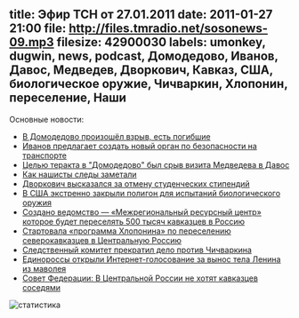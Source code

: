 title: Эфир ТСН от 27.01.2011
date: 2011-01-27 21:00
file: http://files.tmradio.net/sosonews-09.mp3
filesize: 42900030
labels: umonkey, dugwin, news, podcast, Домодедово, Иванов, Давос, Медведев, Дворкович, Кавказ, США, биологическое оружие, Чичваркин, Хлопонин, переселение, Наши
---
Основные новости:

<ul>
<li><a href="http://laddove.livejournal.com/56691.html">В Домодедово произошёл взрыв, есть погибшие</a></li>
<li><a href="http://www.infox.ru/authority/state/2011/01/27/Ivanov_pryedlagayet_.phtml">Иванов предлагает создать новый орган по безопасности на транспорте</a></li>
<li><a href="http://www.utro.ru/news/2011/01/26/951868.shtml">Целью теракта в "Домодедово" был срыв визита Медведева в Давос</a></li>
<li><a href="http://dolboeb.livejournal.com/1972312.html">Как нашисты следы заметали</a></li>
<li><a href="http://www.interfax.ru/news.asp?id=173699">Дворкович высказался за отмену студенческих стипендий</a></li>
<li><a href="http://lenta.ru/news/2011/01/27/dugway/">В США экстренно закрыли полигон для испытаний биологического оружия</a></li>
<li><a href="http://svpressa.ru/society/article/37519/">Создано ведомство — «Межрегиональный ресурсный центр» которое будет переселять 500 тысяч кавказцев в Россию</a></li>
<li><a href="http://svpressa.ru/society/article/35352/">Стартовала «программа Хлопонина» по переселению северокавказцев в Центральную Россию</a></li>
<li><a href="http://www.lifenews.ru/news/49246">Следственный комитет прекратил дело против Чичваркина</a></li>
<li><a href="http://goodbyelenin.ru/index/results">Единороссы открыли Интернет-голосование за вынос тела Ленина из маволея</a></li>
<li><a href="http://nr2.ru/policy/313829.html">Совет Федерации: В Центральной России не хотят кавказцев соседями</a></li>
</ul>

![статистика](http://www.tmradio.net/sosonews-09.png)
